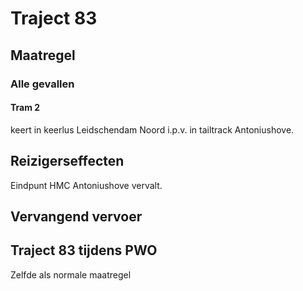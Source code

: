 # Traject 83
## Maatregel
### Alle gevallen

#### Tram 2
keert in keerlus Leidschendam Noord i.p.v. in tailtrack Antoniushove.

## Reizigerseffecten
Eindpunt HMC Antoniushove vervalt.

## Vervangend vervoer

## Traject 83 tijdens PWO
Zelfde als normale maatregel
